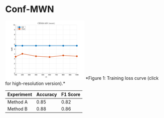 # Conf-MWN

<img src="https://github.com/yingliu0617/Conf-MWN/raw/main/cifar10n(worst)_m.png" width="50%">
*Figure 1: Training loss curve (click for high-resolution version).*

| Experiment | Accuracy | F1 Score |
|------------|----------|----------|
| Method A   | 0.85     | 0.82     |
| Method B   | 0.88     | 0.86     |
